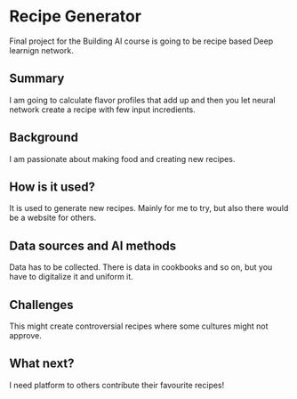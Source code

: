 # Recipe Generator

Final project for the Building AI course is going to be recipe based Deep learnign network.

## Summary

I am going to calculate flavor profiles that add up and then you let neural network create a recipe with few input incredients.

## Background

I am passionate about making food and creating new recipes. 

## How is it used?

It is used to generate new recipes. Mainly for me to try, but also there would be a website for others.

## Data sources and AI methods

Data has to be collected. There is data in cookbooks and so on, but you have to digitalize it and uniform it.

## Challenges

This might create controversial recipes where some cultures might not approve.

## What next?

I need platform to others contribute their favourite recipes!
